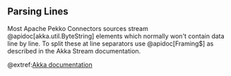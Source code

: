 ## Parsing Lines

Most Apache Pekko Connectors sources stream @apidoc[akka.util.ByteString] elements which normally won't contain data line by line. To 
split these at line separators use @apidoc[Framing$] as described in the Akka Stream documentation.

@extref:[Akka documentation](akka:stream/stream-cookbook.html#parsing-lines-from-a-stream-of-bytestrings)
